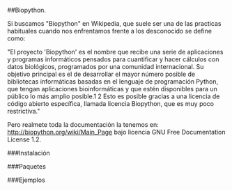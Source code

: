 ##Biopython.  
  
Si buscamos "Biopython" en Wikipedia, que suele ser una de las practicas habituales cuando nos enfrentamos frente a los desconocido se define como: 
  
"El proyecto 'Biopython' es el nombre que recibe una serie de aplicaciones y programas informáticos pensados para cuantificar y hacer cálculos con datos biológicos, programados por una comunidad internacional. Su objetivo principal es el de desarrollar el mayor número posible de bibliotecas informáticas basadas en el lenguaje de programación Python, que tengan aplicaciones bioinformáticas y que estén disponibles para un público lo más amplio posible.1 2 Esto es posible gracias a una licencia
  de código abierto específica, llamada licencia Biopython, que es muy poco restrictiva."  
  
Pero realmete toda la documentación la tenemos en: http://biopython.org/wiki/Main_Page bajo licencia GNU Free Documentation License 1.2.  
   
###Instalación  
  
###Paquetes  
  
###Ejemplos  
  
  
